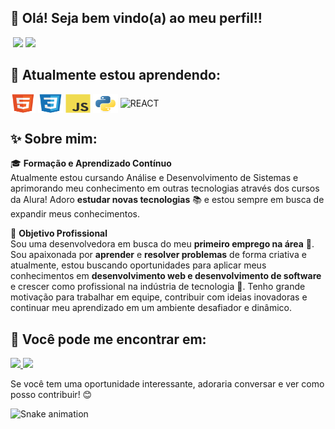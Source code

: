 ## 👋 Olá! Seja bem vindo(a) ao meu perfil!!

<div>
  <img href="https://github.com/nath-anastacio">
  <img height="180em" src="https://github-readme-stats.vercel.app/api?username=nath-anastacio&show_icons=true&theme=dracula&include_all_comits=true&count_private=true"/>
  <img height="180em" src="https://github-readme-stats.vercel.app/api/top-langs/?username=nath-anastacio&layout=compact&langs_count=16&theme=dracula"/>
</div>

## 🌱 Atualmente estou aprendendo:
<div>
  <img align="center" alt="HTML5" height="30" width="40" src="https://github.com/devicons/devicon/blob/master/icons/html5/html5-original.svg"/>
  <img align="center" alt="CSS" height="30" width="40" src="https://github.com/devicons/devicon/blob/master/icons/css3/css3-original.svg"/>
  <img align="center" alt="JAVASCRIPT" height="30" width="40" src="https://github.com/devicons/devicon/blob/master/icons/javascript/javascript-original.svg"/>
  <img align="center" alt="PYTHON" height="30" width="40" src="https://github.com/devicons/devicon/blob/master/icons/python/python-original.svg"/>
  <img align="center" alt="REACT" height="30" width="40" src="https://cdn.jsdelivr.net/gh/devicons/devicon@latest/icons/react/react-original.svg"/>
</div>

## ✨ Sobre mim:
🎓 **Formação e Aprendizado Contínuo**  
Atualmente estou cursando Análise e Desenvolvimento de Sistemas e aprimorando meu conhecimento em outras tecnologias através dos cursos da Alura! Adoro **estudar novas tecnologias** 📚 e estou sempre em busca de expandir meus conhecimentos. 

🎯 **Objetivo Profissional**  
Sou uma desenvolvedora em busca do meu **primeiro emprego na área** 💼.
Sou apaixonada por **aprender** e **resolver problemas** de forma criativa e atualmente, estou buscando oportunidades para aplicar meus conhecimentos em **desenvolvimento web e desenvolvimento de software** e crescer como profissional na indústria de tecnologia 🚀. Tenho grande motivação para trabalhar em equipe, contribuir com ideias inovadoras e continuar meu aprendizado em um ambiente desafiador e dinâmico. 

## 💬 Você pode me encontrar em:
<div>
  <a href="https://www.linkedin.com/in/nathalia-anastacio/" target="_blank"><img src= "https://img.shields.io/badge/-LinkedIn-%230077B5?style=for-the-badge&logo=linkedin&logoColor=white" target="_blank"/> </a>
  <a href = "mailto:nathanastacio@gmail.com"><img loading="lazy" src="https://img.shields.io/badge/Gmail-D14836?style=for-the-badge&logo=gmail&logoColor=white" target="_blank"></a>

  Se você tem uma oportunidade interessante, adoraria conversar e ver como posso contribuir! 😊
</div>

![Snake animation](https://github.com/nath-anastacio/nath-anastacio/blob/output/github-contribution-grid-snake.svg)

